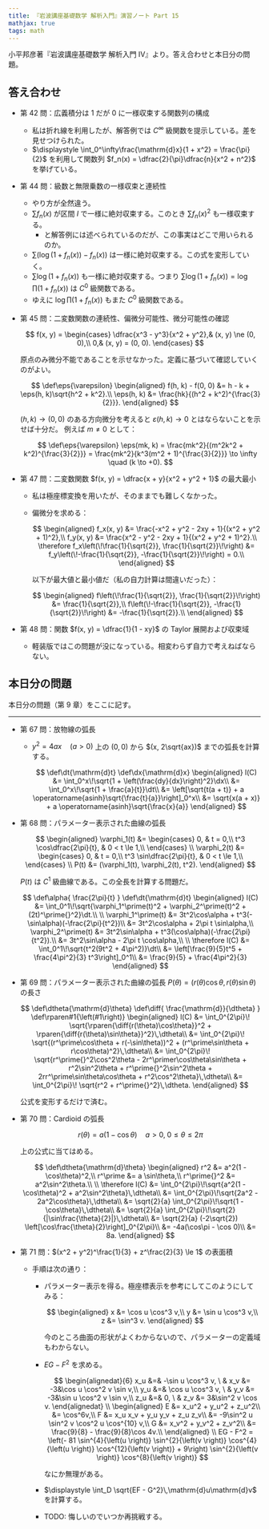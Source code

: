 ```yaml
---
title: 『岩波講座基礎数学 解析入門』演習ノート Part 15
mathjax: true
tags: math
---
```


小平邦彦著『岩波講座基礎数学 解析入門 IV』より。答え合わせと本日分の問題。

## 答え合わせ

* 第 42 問：広義積分は 1 だが 0 に一様収束する関数列の構成
  * 私は折れ線を利用したが、解答例では $C^\infty$ 級関数を提示している。差を見せつけられた。
  * $\displaystyle \int_0^\infty\frac{\mathrm{d}x}{1 + x^2} = \frac{\pi}{2}$ を利用して関数列
    $f_n(x) = \dfrac{2}{\pi}\dfrac{n}{x^2 + n^2}$ を挙げている。
* 第 44 問：級数と無限乗数の一様収束と連続性
  * やり方が全然違う。
  * $\sum f_n(x)$ が区間 $I$ で一様に絶対収束する。このとき $\sum f_n(x)^2$ も一様収束する。
    * と解答例には述べられているのだが、この事実はどこで用いられるのか。
  * $\sum(\log(1 + f_n(x)) - f_n(x))$ は一様に絶対収束する。この式を変形していく。
  * $\sum \log(1 + f_n(x))$ も一様に絶対収束する。つまり
    $\sum \log(1 + f_n(x)) = \log\prod(1 + f_n(x))$ は $C^0$ 級関数である。
  * ゆえに $\log\prod(1 + f_n(x))$ もまた $C^0$ 級関数である。
* 第 45 問：二変数関数の連続性、偏微分可能性、微分可能性の確認

    $$
    f(x, y) = \begin{cases}
    \dfrac{x^3 - y^3}{x^2 + y^2},& (x, y) \ne (0, 0),\\
    0,& (x, y) = (0, 0).
    \end{cases}
    $$

    原点のみ微分不能であることを示せなかった。定義に基づいて確認していくのがよい。

    $$
    \def\eps{\varepsilon}
    \begin{aligned}
    f(h, k) - f(0, 0) &= h - k + \eps(h, k)\sqrt{h^2 + k^2}.\\
        \eps(h, k) &= \frac{hk}{(h^2 + k^2)^{\frac{3}{2}}}.
    \end{aligned}
    $$

    $(h, k) \to (0, 0)$ のある方向微分を考えると $\varepsilon(h, k) \to 0$ とはならないことを示せば十分だ。
    例えば $m \ne 0$ として：

    $$
    \def\eps{\varepsilon}
    \eps(mk, k) = \frac{mk^2}{(m^2k^2 + k^2)^{\frac{3}{2}}}
    = \frac{mk^2}{k^3(m^2 + 1)^{\frac{3}{2}}} \to \infty \quad (k \to +0).
    $$

* 第 47 問：二変数関数 $f(x, y) = \dfrac{x + y}{x^2 + y^2 + 1}$ の最大最小
  * 私は極座標変換を用いたが、そのままでも難しくなかった。
  * 偏微分を求める：

    $$
    \begin{aligned}
    f_x(x, y) &= \frac{-x^2 + y^2 - 2xy + 1}{(x^2 + y^2 + 1)^2},\\
    f_y(x, y) &= \frac{x^2 - y^2 - 2xy + 1}{(x^2 + y^2 + 1)^2}.\\
    \therefore f_x\left(\!\frac{1}{\sqrt{2}}, \frac{1}{\sqrt{2}}\!\right)
    &= f_y\left(\!-\frac{1}{\sqrt{2}}, -\frac{1}{\sqrt{2}}\!\right) = 0.\\
    \end{aligned}
    $$

    以下が最大値と最小値だ（私の自力計算は間違いだった）：

    $$
    \begin{aligned}
    f\left(\!\frac{1}{\sqrt{2}}, \frac{1}{\sqrt{2}}\!\right) &= \frac{1}{\sqrt{2}},\\
    f\left(\!-\frac{1}{\sqrt{2}}, -\frac{1}{\sqrt{2}}\!\right) &= -\frac{1}{\sqrt{2}}.\\
    \end{aligned}
    $$

* 第 48 問：関数 $f(x, y) = \dfrac{1}{1 - xy}$ の Taylor 展開および収束域
  * 軽装版ではこの問題が没になっている。相変わらず自力で考えねばならない。

## 本日分の問題

本日分の問題（第 9 章）をここに記す。

----

* 第 67 問：放物線の弧長
  * $y^2 = 4ax \quad (a > 0)$ 上の $(0, 0)$ から $(x, 2\sqrt{ax})$ までの弧長を計算する。

    $$
    \def\dt{\mathrm{d}t}
    \def\dx{\mathrm{d}x}
    \begin{aligned}
    l(C) &= \int_0^x\!\sqrt{1 + \left(\frac{dy}{dx}\right)^2}\dx\\
    &= \int_0^x\!\sqrt{1 + \frac{a}{t}}\dt\\
    &= \left[\sqrt{t(a + t)} + a \operatorname{asinh}\sqrt{\frac{t}{a}}\right]_0^x\\
    &= \sqrt{x(a + x)} + a \operatorname{asinh}\sqrt{\frac{x}{a}}
    \end{aligned}
    $$

* 第 68 問：パラメーター表示された曲線の弧長

  $$
  \begin{aligned}
  \varphi_1(t) &= \begin{cases}
      0, & t = 0,\\
      t^3 \cos\dfrac{2\pi}{t}, & 0 < t \le 1,\\
  \end{cases}
  \\
  \varphi_2(t) &= \begin{cases}
      0, & t = 0,\\
      t^3 \sin\dfrac{2\pi}{t}, & 0 < t \le 1,\\
  \end{cases}
  \\
  P(t) &= (\varphi_1(t), \varphi_2(t), t^2).
  \end{aligned}
  $$

  $P(t)$ は $C^1$ 級曲線である。この全長を計算する問題だ。

  $$
  \def\alpha{ \frac{2\pi}{t} }
  \def\dt{\mathrm{d}t}
  \begin{aligned}
  l(C) &= \int_0^1\!\sqrt{\varphi_1^\prime(t)^2 + \varphi_2^\prime(t)^2 + (2t)^\prime{}^2}\dt.\\
  \\
  \varphi_1^\prime(t) &= 3t^2\cos\alpha + t^3(-\sin\alpha)(-\frac{2\pi}{t^2})\\
  &= 3t^2\cos\alpha + 2\pi t \sin\alpha,\\
  \varphi_2^\prime(t) &= 3t^2\sin\alpha + t^3(\cos\alpha)(-\frac{2\pi}{t^2}).\\
  &= 3t^2\sin\alpha - 2\pi t \cos\alpha,\\
  \\
  \therefore l(C) &= \int_0^1\!\sqrt{t^2(9t^2 + 4\pi^2)}\dt\\
  &= \left[\frac{9}{5}t^5 + \frac{4\pi^2}{3} t^3\right]_0^1\\
  &= \frac{9}{5} + \frac{4\pi^2}{3}
  \end{aligned}
  $$

* 第 69 問：パラメーター表示された曲線の弧長 $P(\theta) = (r(\theta)\cos\theta, r(\theta)\sin\theta)$ の長さ

  $$
  \def\dtheta{\mathrm{d}\theta}
  \def\diff{ \frac{\mathrm{d}}{\dtheta} }
  \def\rparen#1{\left(#1\right)}
  \begin{aligned}
  l(C) &= \int_0^{2\pi}\! \sqrt{\rparen{\diff{r(\theta)\cos\theta}}^2 + \rparen{\diff{r(\theta)\sin\theta}}^2}\,\dtheta\\
  &= \int_0^{2\pi}\! \sqrt{(r^\prime\cos\theta + r(-\sin\theta))^2 + (r^\prime\sin\theta + r\cos\theta)^2}\,\dtheta\\
  &= \int_0^{2\pi}\! \sqrt{r^\prime{}^2\cos^2\theta - 2r^\primer\cos\theta\sin\theta + r^2\sin^2\theta + r^\prime{}^2\sin^2\theta + 2rr^\prime\sin\theta\cos\theta + r^2\cos^2\theta}\,\dtheta\\
  &= \int_0^{2\pi}\! \sqrt{r^2 + r^\prime{}^2}\,\dtheta.
  \end{aligned}
  $$

  公式を変形するだけで済む。
* 第 70 問：Cardioid の弧長

  $$
  r(\theta) = a(1 - \cos\theta)\quad a > 0,\;0 \le \theta \le 2\pi
  $$

  上の公式に当てはめる。

  $$
  \def\dtheta{\mathrm{d}\theta}
  \begin{aligned}
  r^2 &= a^2(1 - \cos\theta)^2,\\
  r^\prime &= a \sin\theta,\\
  r^\prime{}^2 &= a^2\sin^2\theta.\\
  \\
  \therefore l(C) &= \int_0^{2\pi}\!\sqrt{a^2(1 - \cos\theta)^2 + a^2\sin^2\theta}\,\dtheta\\
  &= \int_0^{2\pi}\!\sqrt{2a^2 - 2a^2\cos\theta}\,\dtheta\\
  &= \sqrt{2}{a} \int_0^{2\pi}\!\sqrt{1 - \cos\theta}\,\dtheta\\
  &= \sqrt{2}{a} \int_0^{2\pi}\!\sqrt{2}{|\sin\frac{\theta}{2}|}\,\dtheta\\
  &= \sqrt{2}{a} (-2\sqrt{2}) \left[\cos\frac{\theta}{2}\right]_0^{2\pi}\\
  &= -4a(\cos\pi - \cos 0)\\
  &= 8a.
  \end{aligned}
  $$

* 第 71 問：$(x^2 + y^2)^\frac{1}{3} + z^\frac{2}{3} \le 1$ の表面積
  * 手順は次の通り：
    * パラメーター表示を得る。極座標表示を参考にしてこのようにしてみる：

      $$
      \begin{aligned}
      x &= \cos u \cos^3 v,\\
      y &= \sin u \cos^3 v,\\
      z &= \sin^3 v.
      \end{aligned}
      $$

      今のところ曲面の形状がよくわからないので、パラメーターの定義域もわからない。
    * $EG - F^2$ を求める。

      $$
      \begin{alignedat}{6}
      x_u &=& -\sin u \cos^3 v, \ & x_v &= -3&\cos u \cos^2 v \sin v,\\
      y_u &=&  \cos u \cos^3 v, \ & y_v &= -3&\sin u \cos^2 v \sin v,\\
      z_u &=& 0,                \ & z_v &=  3&\sin^2 v \cos v.
      \end{alignedat}
      \\
      \begin{aligned}
      E &= x_u^2 + y_u^2 + z_u^2\\
        &= \cos^6v,\\
      F &= x_u x_v + y_u y_v + z_u z_v\\
        &= -9\sin^2 u \sin^2 v \cos^2 u \cos^{10} v,\\
      G &= x_v^2 + y_v^2 + z_v^2\\
        &= \frac{9}{8} - \frac{9}{8}\cos 4v.\\
      \end{aligned}
      \\
      EG - F^2 = \left(- 81 \sin^{4}{\left(u \right)} \sin^{2}{\left(v \right)} \cos^{4}{\left(u \right)} \cos^{12}{\left(v \right)} + 9\right) \sin^{2}{\left(v \right)} \cos^{8}{\left(v \right)}
      $$

      なにか無理がある。
    * $\displaystyle \int_D \sqrt{EF - G^2}\,\mathrm{d}u\mathrm{d}v$ を計算する。
    * TODO: 悔しいのでいつか再挑戦する。
